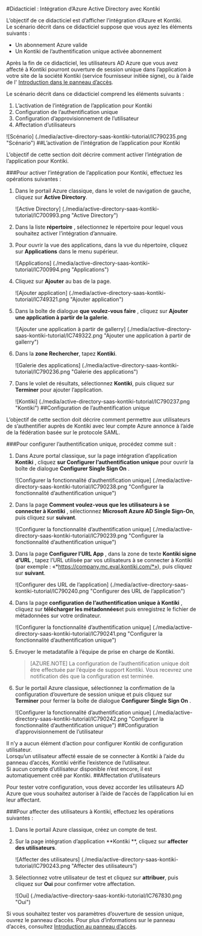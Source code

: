 <properties 
    pageTitle="Didacticiel : Intégration d’Azure Active Directory avec Kontiki | Microsoft Azure" 
    description="Apprenez à utiliser Kontiki avec Azure Active Directory pour activer l’ouverture de session unique, la mise en service automatique et bien plus encore !" 
    services="active-directory" 
    authors="jeevansd"  
    documentationCenter="na" 
    manager="femila"/>
<tags 
    ms.service="active-directory" 
    ms.devlang="na" 
    ms.topic="article" 
    ms.tgt_pltfrm="na" 
    ms.workload="identity" 
    ms.date="09/29/2016" 
    ms.author="jeedes" />

#<a name="tutorial-azure-active-directory-integration-with-kontiki"></a>Didacticiel : Intégration d’Azure Active Directory avec Kontiki
  
L’objectif de ce didacticiel est d’afficher l’intégration d’Azure et Kontiki.  
Le scénario décrit dans ce didacticiel suppose que vous ayez les éléments suivants :

-   Un abonnement Azure valide
-   Un Kontiki de l’authentification unique activée abonnement
  
Après la fin de ce didacticiel, les utilisateurs AD Azure que vous avez affecté à Kontiki pourront ouverture de session unique dans l’application à votre site de la société Kontiki (service fournisseur initiée signe), ou à l’aide de l' [Introduction dans le panneau d’accès](active-directory-saas-access-panel-introduction.md).
  
Le scénario décrit dans ce didacticiel comprend les éléments suivants :

1.  L’activation de l’intégration de l’application pour Kontiki
2.  Configuration de l’authentification unique
3.  Configuration d’approvisionnement de l’utilisateur
4.  Affectation d’utilisateurs

![Scénario] (./media/active-directory-saas-kontiki-tutorial/IC790235.png "Scénario")
##<a name="enabling-the-application-integration-for-kontiki"></a>L’activation de l’intégration de l’application pour Kontiki
  
L’objectif de cette section doit décrire comment activer l’intégration de l’application pour Kontiki.

###<a name="to-enable-the-application-integration-for-kontiki-perform-the-following-steps"></a>Pour activer l’intégration de l’application pour Kontiki, effectuez les opérations suivantes :

1.  Dans le portail Azure classique, dans le volet de navigation de gauche, cliquez sur **Active Directory**.

    ![Active Directory] (./media/active-directory-saas-kontiki-tutorial/IC700993.png "Active Directory")

2.  Dans la liste **répertoire** , sélectionnez le répertoire pour lequel vous souhaitez activer l’intégration d’annuaire.

3.  Pour ouvrir la vue des applications, dans la vue du répertoire, cliquez sur **Applications** dans le menu supérieur.

    ![Applications] (./media/active-directory-saas-kontiki-tutorial/IC700994.png "Applications")

4.  Cliquez sur **Ajouter** au bas de la page.

    ![Ajouter application] (./media/active-directory-saas-kontiki-tutorial/IC749321.png "Ajouter application")

5.  Dans la boîte de dialogue **que voulez-vous faire** , cliquez sur **Ajouter une application à partir de la galerie**.

    ![Ajouter une application à partir de gallerry] (./media/active-directory-saas-kontiki-tutorial/IC749322.png "Ajouter une application à partir de gallerry")

6.  Dans la **zone Rechercher**, tapez **Kontiki**.

    ![Galerie des applications] (./media/active-directory-saas-kontiki-tutorial/IC790236.png "Galerie des applications")

7.  Dans le volet de résultats, sélectionnez **Kontiki**, puis cliquez sur **Terminer** pour ajouter l’application.

    ![Kontiki] (./media/active-directory-saas-kontiki-tutorial/IC790237.png "Kontiki")
##<a name="configuring-single-sign-on"></a>Configuration de l’authentification unique
  
L’objectif de cette section doit décrire comment permettre aux utilisateurs de s’authentifier auprès de Kontiki avec leur compte Azure annonce à l’aide de la fédération basée sur le protocole SAML.

###<a name="to-configure-single-sign-on-perform-the-following-steps"></a>Pour configurer l’authentification unique, procédez comme suit :

1.  Dans Azure portal classique, sur la page intégration d’application **Kontiki** , cliquez **sur Configurer l’authentification unique** pour ouvrir la boîte de dialogue **Configurer Single Sign On** .

    ![Configurer la fonctionnalité d’authentification unique] (./media/active-directory-saas-kontiki-tutorial/IC790238.png "Configurer la fonctionnalité d’authentification unique")

2.  Dans la page **Comment voulez-vous que les utilisateurs à se connecter à Kontiki** , sélectionnez **Microsoft Azure AD Single Sign-On**, puis cliquez sur **suivant**.

    ![Configurer la fonctionnalité d’authentification unique] (./media/active-directory-saas-kontiki-tutorial/IC790239.png "Configurer la fonctionnalité d’authentification unique")

3.  Dans la page **Configurer l’URL App** , dans la zone de texte **Kontiki signe d’URL** , tapez l’URL utilisée par vos utilisateurs à se connecter à Kontiki (par exemple : «*https://company.mc.eval.kontiki.com/*»), puis cliquez sur **suivant**.

    ![Configurer des URL de l’application] (./media/active-directory-saas-kontiki-tutorial/IC790240.png "Configurer des URL de l’application")

4.  Dans la page **configuration de l’authentification unique à Kontiki** , cliquez sur **télécharger les métadonnées**et puis enregistrez le fichier de métadonnées sur votre ordinateur.

    ![Configurer la fonctionnalité d’authentification unique] (./media/active-directory-saas-kontiki-tutorial/IC790241.png "Configurer la fonctionnalité d’authentification unique")

5.  Envoyer le metadatafile à l’équipe de prise en charge de Kontiki.

    >[AZURE.NOTE] La configuration de l’authentification unique doit être effectuée par l’équipe de support Kontiki. Vous recevrez une notification dès que la configuration est terminée.

6.  Sur le portail Azure classique, sélectionnez la confirmation de la configuration d’ouverture de session unique et puis cliquez sur **Terminer** pour fermer la boîte de dialogue **Configurer Single Sign On** .

    ![Configurer la fonctionnalité d’authentification unique] (./media/active-directory-saas-kontiki-tutorial/IC790242.png "Configurer la fonctionnalité d’authentification unique")
##<a name="configuring-user-provisioning"></a>Configuration d’approvisionnement de l’utilisateur
  
Il n’y a aucun élément d’action pour configurer Kontiki de configuration utilisateur.  
Lorsqu’un utilisateur affecté essaie de se connecter à Kontiki à l’aide du panneau d’accès, Kontiki vérifie l’existence de l’utilisateur.  
Si aucun compte d’utilisateur disponible n’est encore, il est automatiquement créé par Kontiki.
##<a name="assigning-users"></a>Affectation d’utilisateurs
  
Pour tester votre configuration, vous devez accorder les utilisateurs AD Azure que vous souhaitez autoriser à l’aide de l’accès de l’application lui en leur affectant.

###<a name="to-assign-users-to-kontiki-perform-the-following-steps"></a>Pour affecter des utilisateurs à Kontiki, effectuez les opérations suivantes :

1.  Dans le portail Azure classique, créez un compte de test.

2.  Sur la page intégration d’application **Kontiki **, cliquez sur **affecter des utilisateurs**.

    ![Affecter des utilisateurs] (./media/active-directory-saas-kontiki-tutorial/IC790243.png "Affecter des utilisateurs")

3.  Sélectionnez votre utilisateur de test et cliquez sur **attribuer**, puis cliquez sur **Oui** pour confirmer votre affectation.

    ![Oui] (./media/active-directory-saas-kontiki-tutorial/IC767830.png "Oui")
  
Si vous souhaitez tester vos paramètres d’ouverture de session unique, ouvrez le panneau d’accès. Pour plus d’informations sur le panneau d’accès, consultez [Introduction au panneau d’accès](active-directory-saas-access-panel-introduction.md).